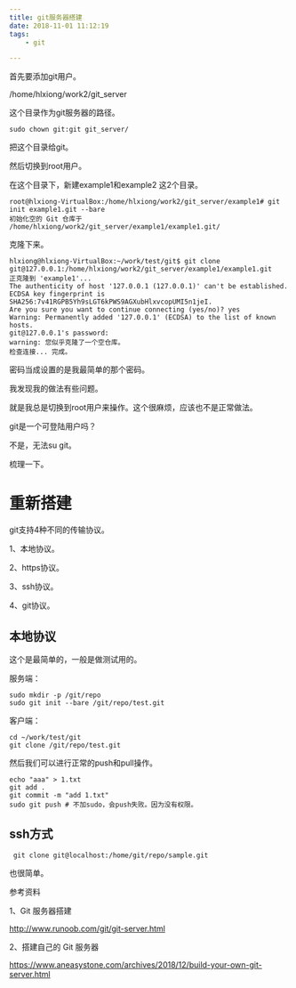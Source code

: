 ```yaml
---
title: git服务器搭建
date: 2018-11-01 11:12:19
tags:
	- git

---
```




首先要添加git用户。

/home/hlxiong/work2/git_server

这个目录作为git服务器的路径。

```
sudo chown git:git git_server/
```

把这个目录给git。

然后切换到root用户。

在这个目录下，新建example1和example2 这2个目录。

```
root@hlxiong-VirtualBox:/home/hlxiong/work2/git_server/example1# git init example1.git --bare
初始化空的 Git 仓库于 /home/hlxiong/work2/git_server/example1/example1.git/
```

克隆下来。

```
hlxiong@hlxiong-VirtualBox:~/work/test/git$ git clone git@127.0.0.1:/home/hlxiong/work2/git_server/example1/example1.git
正克隆到 'example1'...
The authenticity of host '127.0.0.1 (127.0.0.1)' can't be established.
ECDSA key fingerprint is SHA256:7v41RGPB5Yh9sLGT6kPWS9AGXubHlxvcopUMI5n1jeI.
Are you sure you want to continue connecting (yes/no)? yes
Warning: Permanently added '127.0.0.1' (ECDSA) to the list of known hosts.
git@127.0.0.1's password: 
warning: 您似乎克隆了一个空仓库。
检查连接... 完成。
```

密码当成设置的是我最简单的那个密码。



我发现我的做法有些问题。

就是我总是切换到root用户来操作。这个很麻烦，应该也不是正常做法。

git是一个可登陆用户吗？

不是，无法su git。

梳理一下。



# 重新搭建

git支持4种不同的传输协议。

1、本地协议。

2、https协议。

3、ssh协议。

4、git协议。



## 本地协议

这个是最简单的，一般是做测试用的。

服务端：

```
sudo mkdir -p /git/repo
sudo git init --bare /git/repo/test.git
```

客户端：

```
cd ~/work/test/git
git clone /git/repo/test.git
```

然后我们可以进行正常的push和pull操作。

```
echo "aaa" > 1.txt
git add .
git commit -m "add 1.txt"
sudo git push # 不加sudo，会push失败。因为没有权限。
```

## ssh方式

```
 git clone git@localhost:/home/git/repo/sample.git
```

也很简单。



参考资料

1、Git 服务器搭建

http://www.runoob.com/git/git-server.html

2、搭建自己的 Git 服务器

https://www.aneasystone.com/archives/2018/12/build-your-own-git-server.html